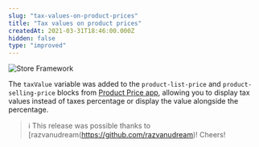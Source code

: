 ```yaml
---
slug: "tax-values-on-product-prices"
title: "Tax values on product prices"
createdAt: 2021-03-31T18:46:00.000Z
hidden: false
type: "improved"
---
```


![Store Framework](https://img.shields.io/badge/-Store%20Framework-red)

The `taxValue` variable was added to the `product-list-price` and `product-selling-price` blocks from [Product Price app](https://developers.vtex.com/vtex-developer-docs/docs/vtex-product-price), allowing you to display tax values instead of taxes percentage or display the value alongside the percentage.

> ℹ️ This release was possible thanks to [razvanudream(<https://github.com/razvanudream>)! Cheers!
